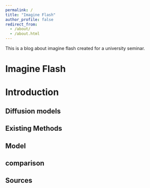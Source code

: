 ```yaml
---
permalink: /
title: "Imagine Flash"
author_profile: false
redirect_from: 
  - /about/
  - /about.html
---
```

This is a blog about imagine flash created for a university seminar.



Imagine Flash
======



Introduction
======


Diffusion models
------


Existing Methods
------



Model
------

comparison
------



Sources
------
